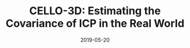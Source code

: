 ---
title: "CELLO-3D: Estimating the Covariance of ICP in the Real World"
authors: David Landry, François Pomerleau, Philippe Giguère
arxiv: https://arxiv.org/abs/1810.01470
venue: Proceedings of the IEEE International Conference on Robotics and Automation (ICRA)
date: 2019-05-20
doi: 10.1109/ICRA.2019.8793516
type: Conference paper
---